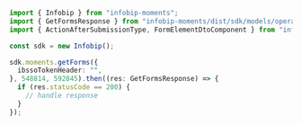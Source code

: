 <!-- Start SDK Example Usage -->
```typescript
import { Infobip } from "infobip-moments";
import { GetFormsResponse } from "infobip-moments/dist/sdk/models/operations";
import { ActionAfterSubmissionType, FormElementDtoComponent } from "infobip-moments/dist/sdk/models/shared";

const sdk = new Infobip();

sdk.moments.getForms({
  ibssoTokenHeader: "",
}, 548814, 592845).then((res: GetFormsResponse) => {
  if (res.statusCode == 200) {
    // handle response
  }
});
```
<!-- End SDK Example Usage -->